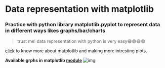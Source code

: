 # Data representation with matplotlib
### Practice with python library matplotlib.pyplot to represent data in different ways likes graphs/bar/charts

> trust me! data representation with python is very easy😁😄😄😄

[click](https://matplotlib.org/) to know more about matplotlib and making more intresting plots.


**Available grphs in matplotlib [module](https://matplotlib.org/stable/plot_types/index.html)**
![img](https://miro.medium.com/max/1400/1*JTEqCz-VU16nkkUwzyWp_w.png )
